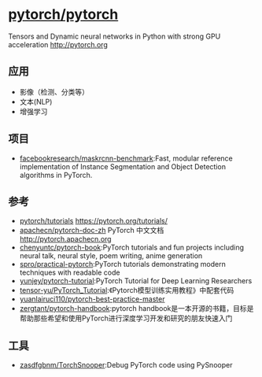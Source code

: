 # [pytorch/pytorch](https://github.com/pytorch/pytorch)

Tensors and Dynamic neural networks in Python with strong GPU acceleration http://pytorch.org

## 应用

* 影像（检测、分类等）
* 文本(NLP)
* 增强学习

## 项目

* [facebookresearch/maskrcnn-benchmark](https://github.com/facebookresearch/maskrcnn-benchmark):Fast, modular reference implementation of Instance Segmentation and Object Detection algorithms in PyTorch.

## 参考

* [pytorch/tutorials](https://github.com/pytorch/tutorials) <https://pytorch.org/tutorials/>
* [apachecn/pytorch-doc-zh](https://github.com/apachecn/pytorch-doc-zh) PyTorch 中文文档 http://pytorch.apachecn.org
* [chenyuntc/pytorch-book](https://github.com/chenyuntc/pytorch-book):PyTorch tutorials and fun projects including neural talk, neural style, poem writing, anime generation
* [spro/practical-pytorch](https://github.com/spro/practical-pytorch):PyTorch tutorials demonstrating modern techniques with readable code
* [yunjey/pytorch-tutorial](https://github.com/yunjey/pytorch-tutorial):PyTorch Tutorial for Deep Learning Researchers
* [tensor-yu/PyTorch_Tutorial](https://github.com/tensor-yu/PyTorch_Tutorial):《Pytorch模型训练实用教程》中配套代码
* [yuanlairuci110/pytorch-best-practice-master](https://github.com/yuanlairuci110/PyTorch-best-practice-master)
* [zergtant/pytorch-handbook](https://github.com/zergtant/pytorch-handbook):pytorch handbook是一本开源的书籍，目标是帮助那些希望和使用PyTorch进行深度学习开发和研究的朋友快速入门

## 工具

* [zasdfgbnm/TorchSnooper](https://github.com/zasdfgbnm/TorchSnooper):Debug PyTorch code using PySnooper
